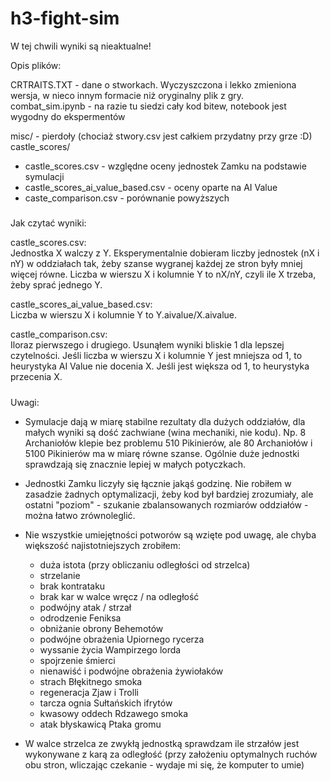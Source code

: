 # h3-fight-sim

W tej chwili wyniki są nieaktualne!

Opis plików:

CRTRAITS.TXT - dane o stworkach. Wyczyszczona i lekko zmieniona wersja, w nieco innym formacie niż oryginalny plik z gry.  
combat_sim.ipynb - na razie tu siedzi cały kod bitew, notebook jest wygodny do ekspermentów

misc/ - pierdoły (chociaż stwory.csv jest całkiem przydatny przy grze :D)  
castle_scores/  
 - castle_scores.csv - względne oceny jednostek Zamku na podstawie symulacji  
 - castle_scores_ai_value_based.csv - oceny oparte na AI Value  
 - caste_comparison.csv - porównanie powyższych
  
#####  

Jak czytać wyniki:

castle_scores.csv:  
  Jednostka X walczy z Y. Eksperymentalnie dobieram liczby jednostek (nX i nY) w oddziałach tak, żeby szanse wygranej każdej ze stron były mniej więcej równe. Liczba w wierszu X i kolumnie Y to nX/nY, czyli ile X trzeba, żeby sprać jednego Y.
  
castle_scores_ai_value_based.csv:  
  Liczba w wierszu X i kolumnie Y to Y.aivalue/X.aivalue.
  
castle_comparison.csv:  
  Iloraz pierwszego i drugiego. Usunąłem wyniki bliskie 1 dla lepszej czytelności. Jeśli liczba w wierszu X i kolumnie Y jest mniejsza od 1, to heurystyka AI Value nie docenia X. Jeśli jest większa od 1, to heurystyka przecenia X.
  
#####

Uwagi:

- Symulacje dają w miarę stabilne rezultaty dla dużych oddziałów, dla małych wyniki są dość zachwiane (wina mechaniki, nie kodu). Np. 8 Archaniołów klepie bez problemu 510 Pikinierów, ale 80 Archaniołów i 5100 Pikinierów ma w miarę równe szanse. Ogólnie duże jednostki sprawdzają się znacznie lepiej w małych potyczkach.

- Jednostki Zamku liczyły się łącznie jakąś godzinę. Nie robiłem w zasadzie żadnych optymalizacji, żeby kod był bardziej zrozumiały, ale ostatni "poziom" - szukanie zbalansowanych rozmiarów oddziałów - można łatwo zrównoleglić.

- Nie wszystkie umiejętności potworów są wzięte pod uwagę, ale chyba większość najistotniejszych zrobiłem:
    - duża istota (przy obliczaniu odległości od strzelca)
    - strzelanie
    - brak kontrataku
    - brak kar w walce wręcz / na odległość
    - podwójny atak / strzał
    - odrodzenie Feniksa
    - obniżanie obrony Behemotów
    - podwójne obrażenia Upiornego rycerza
    - wyssanie życia Wampirzego lorda
    - spojrzenie śmierci
    - nienawiść i podwójne obrażenia żywiołaków
    - strach Błękitnego smoka
    - regeneracja Zjaw i Trolli
    - tarcza ognia Sułtańskich ifrytów
    - kwasowy oddech Rdzawego smoka
    - atak błyskawicą Ptaka gromu
    
- W walce strzelca ze zwykłą jednostką sprawdzam ile strzałów jest wykonywane z karą za odległość (przy założeniu optymalnych ruchów obu stron, wliczając czekanie - wydaje mi się, że komputer to umie)
